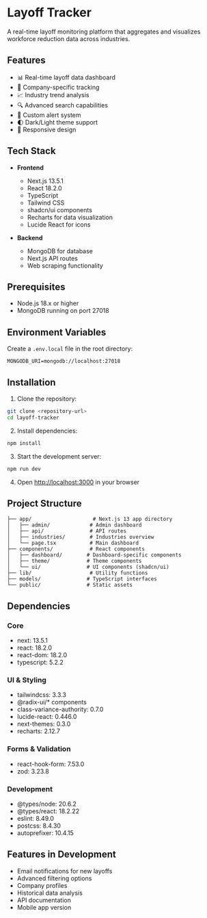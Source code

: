 # Layoff Tracker

A real-time layoff monitoring platform that aggregates and visualizes workforce reduction data across industries.

## Features

- 📊 Real-time layoff data dashboard
- 🏢 Company-specific tracking
- 📈 Industry trend analysis
- 🔍 Advanced search capabilities
- 🔔 Custom alert system
- 🌓 Dark/Light theme support
- 📱 Responsive design

## Tech Stack

- **Frontend**
  - Next.js 13.5.1
  - React 18.2.0
  - TypeScript
  - Tailwind CSS
  - shadcn/ui components
  - Recharts for data visualization
  - Lucide React for icons

- **Backend**
  - MongoDB for database
  - Next.js API routes
  - Web scraping functionality

## Prerequisites

- Node.js 18.x or higher
- MongoDB running on port 27018

## Environment Variables

Create a `.env.local` file in the root directory:

```env
MONGODB_URI=mongodb://localhost:27018
```

## Installation

1. Clone the repository:
```bash
git clone <repository-url>
cd layoff-tracker
```

2. Install dependencies:
```bash
npm install
```

3. Start the development server:
```bash
npm run dev
```

4. Open [http://localhost:3000](http://localhost:3000) in your browser

## Project Structure

```
├── app/                    # Next.js 13 app directory
│   ├── admin/             # Admin dashboard
│   ├── api/               # API routes
│   ├── industries/        # Industries overview
│   └── page.tsx           # Main dashboard
├── components/            # React components
│   ├── dashboard/        # Dashboard-specific components
│   ├── theme/            # Theme components
│   └── ui/               # UI components (shadcn/ui)
├── lib/                   # Utility functions
├── models/               # TypeScript interfaces
└── public/               # Static assets
```

## Dependencies

### Core
- next: 13.5.1
- react: 18.2.0
- react-dom: 18.2.0
- typescript: 5.2.2

### UI & Styling
- tailwindcss: 3.3.3
- @radix-ui/* components
- class-variance-authority: 0.7.0
- lucide-react: 0.446.0
- next-themes: 0.3.0
- recharts: 2.12.7

### Forms & Validation
- react-hook-form: 7.53.0
- zod: 3.23.8

### Development
- @types/node: 20.6.2
- @types/react: 18.2.22
- eslint: 8.49.0
- postcss: 8.4.30
- autoprefixer: 10.4.15

## Features in Development

- Email notifications for new layoffs
- Advanced filtering options
- Company profiles
- Historical data analysis
- API documentation
- Mobile app version


